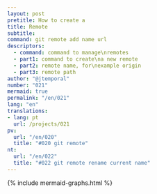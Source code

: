 ```yaml
---
layout: post
pretitle: How to create a
title: Remote
subtitle: 
command: git remote add name url
descriptors:
  - command: command to manage\nremotes
  - part1: command to create\na new remote
  - part2: remote name, for\nexample origin
  - part3: remote path
author: "@jtemporal"
number: "021"
mermaid: true
permalink: "/en/021"
lang: "en"
translations:
- lang: pt
  url: /projects/021
pv:
  url: "/en/020"
  title: "#020 git remote"
nt:
  url: "/en/022"
  title: "#022 git remote rename current name"
---
```


{% include mermaid-graphs.html %}

